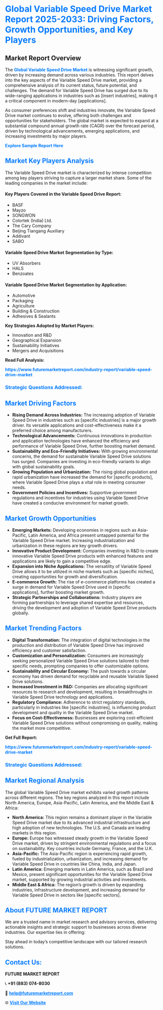 <h1 style="color: #007BFF;">Global Variable Speed Drive Market Report 2025-2033: Driving Factors, Growth Opportunities, and Key Players</h1>

<section id="overview">
<h2>Market Report Overview</h2>
<p>The <a href="https://www.futuremarketreport.com/industry-report/variable-speed-drive-market" style="color: #007BFF; text-decoration: none;"><strong>Global Variable Speed Drive Market</strong></a> is witnessing significant growth, driven by increasing demand across various industries. This report delves into the key aspects of the Variable Speed Drive market, providing a comprehensive analysis of its current status, future potential, and challenges. The demand for Variable Speed Drive has surged due to its wide-ranging applications in industries such as [insert industries], making it a critical component in modern-day [applications].</p>
<p>As consumer preferences shift and industries innovate, the Variable Speed Drive market continues to evolve, offering both challenges and opportunities for stakeholders. The global market is expected to expand at a substantial compound annual growth rate (CAGR) over the forecast period, driven by technological advancements, emerging applications, and increasing investments by major players.</p>
</section>

<section id="overview">
<p><a href="https://www.futuremarketreport.com/request-sample/reportId=35509" style="color: #007BFF; text-decoration: none;"><strong>Explore Sample Report Here</strong></a></p>
</section>

<section id="key-players">
<h2 style="color: #007BFF;">Market Key Players Analysis</h2>
<p>The Variable Speed Drive market is characterized by intense competition among key players striving to capture a larger market share. Some of the leading companies in the market include:</p>
<h4>Key Players Covered in the Variable Speed Drive Report:</h4>
<ul><li>BASF</li><li>Mayzo</li><li>SONGWON</li><li>Colortek (India) Ltd.</li><li>The Cary Company</li><li>Beijing Tiangang Auxiliary</li><li>Addivant</li><li>SABO</li></ul>
<h4>Variable Speed Drive Market Segmentation by Type:</h4>
<ul><li>UV Absorbers</li><li>HALS</li><li>Benzoates</li></ul>

<h4>Variable Speed Drive Market Segmentation by Application:</h4>
<ul><li>Automotive</li><li>Packaging</li><li>Agriculture</li><li>Building &amp; Construction</li><li>Adhesives &amp; Sealants</li></ul>
<p><strong>Key Strategies Adopted by Market Players:</strong></p>
<ul>
<li>Innovation and R&D</li>
<li>Geographical Expansion</li>
<li>Sustainability Initiatives</li>
<li>Mergers and Acquisitions</li>
</ul>
</section>

<section>
<p><strong>Read Full Analysis: </strong></p><a href="https://www.futuremarketreport.com/industry-report/variable-speed-drive-market" style="color: #007BFF; text-decoration: none;"><strong>https://www.futuremarketreport.com/industry-report/variable-speed-drive-market</strong></a>
<h3 style="color: #007BFF;">Strategic Questions Addressed:</h3>
</section>

<section id="driving-factors">
<h2 style="color: #007BFF;">Market Driving Factors</h2>
<ul>
<li><strong>Rising Demand Across Industries:</strong> The increasing adoption of Variable Speed Drive in industries such as [specific industries] is a major growth driver. Its versatile applications and cost-effectiveness make it a preferred choice among manufacturers.</li>
<li><strong>Technological Advancements:</strong> Continuous innovations in production and application technologies have enhanced the efficiency and performance of Variable Speed Drive, further boosting market demand.</li>
<li><strong>Sustainability and Eco-Friendly Initiatives:</strong> With growing environmental concerns, the demand for sustainable Variable Speed Drive solutions has surged. Companies are investing in eco-friendly variants to align with global sustainability goals.</li>
<li><strong>Growing Population and Urbanization:</strong> The rising global population and rapid urbanization have increased the demand for [specific products], where Variable Speed Drive plays a vital role in meeting consumer needs.</li>
<li><strong>Government Policies and Incentives:</strong> Supportive government regulations and incentives for industries using Variable Speed Drive have created a conducive environment for market growth.</li>
</ul>
</section>

<section id="growth-opportunities">
<h2 style="color: #007BFF;">Market Growth Opportunities</h2>
<ul>
<li><strong>Emerging Markets:</strong> Developing economies in regions such as Asia-Pacific, Latin America, and Africa present untapped potential for the Variable Speed Drive market. Increasing industrialization and urbanization in these regions are key growth drivers.</li>
<li><strong>Innovative Product Development:</strong> Companies investing in R&D to create innovative Variable Speed Drive products with enhanced features and applications are likely to gain a competitive edge.</li>
<li><strong>Expansion into Niche Applications:</strong> The versatility of Variable Speed Drive allows it to be utilized in niche markets such as [specific niches], creating opportunities for growth and diversification.</li>
<li><strong>E-commerce Growth:</strong> The rise of e-commerce platforms has created a surge in demand for Variable Speed Drive used in [specific applications], further boosting market growth.</li>
<li><strong>Strategic Partnerships and Collaborations:</strong> Industry players are forming partnerships to leverage shared expertise and resources, driving the development and adoption of Variable Speed Drive products globally.</li>
</ul>
</section>

<section id="trending-factors">
<h2 style="color: #007BFF;">Market Trending Factors</h2>
<ul>
<li><strong>Digital Transformation:</strong> The integration of digital technologies in the production and distribution of Variable Speed Drive has improved efficiency and customer satisfaction.</li>
<li><strong>Customization and Personalization:</strong> Consumers are increasingly seeking personalized Variable Speed Drive solutions tailored to their specific needs, prompting companies to offer customizable options.</li>
<li><strong>Sustainability and Circular Economy:</strong> The push towards a circular economy has driven demand for recyclable and reusable Variable Speed Drive solutions.</li>
<li><strong>Increased Investment in R&D:</strong> Companies are allocating significant resources to research and development, resulting in breakthroughs in Variable Speed Drive technology and applications.</li>
<li><strong>Regulatory Compliance:</strong> Adherence to strict regulatory standards, particularly in industries like [specific industries], is influencing product development and quality in the Variable Speed Drive market.</li>
<li><strong>Focus on Cost-Effectiveness:</strong> Businesses are exploring cost-efficient Variable Speed Drive solutions without compromising on quality, making the market more competitive.</li>
</ul>
</section>

<section>
<p><strong>Get Full Report: </strong></p><a href="https://www.futuremarketreport.com/industry-report/variable-speed-drive-market" style="color: #007BFF; text-decoration: none;"><strong>https://www.futuremarketreport.com/industry-report/variable-speed-drive-market</strong></a>
<h3 style="color: #007BFF;">Strategic Questions Addressed:</h3>
</section>


<section id="regional-analysis">
<h2 style="color: #007BFF;">Market Regional Analysis</h2>
<p>The global Variable Speed Drive market exhibits varied growth patterns across different regions. The key regions analyzed in this report include North America, Europe, Asia-Pacific, Latin America, and the Middle East & Africa:</p>
<ul>
<li><strong>North America:</strong> This region remains a dominant player in the Variable Speed Drive market due to its advanced industrial infrastructure and high adoption of new technologies. The U.S. and Canada are leading markets in this region.</li>
<li><strong>Europe:</strong> Europe has witnessed steady growth in the Variable Speed Drive market, driven by stringent environmental regulations and a focus on sustainability. Key countries include Germany, France, and the U.K.</li>
<li><strong>Asia-Pacific:</strong> The Asia-Pacific region is experiencing rapid growth, fueled by industrialization, urbanization, and increasing demand for Variable Speed Drive in countries like China, India, and Japan.</li>
<li><strong>Latin America:</strong> Emerging markets in Latin America, such as Brazil and Mexico, present significant opportunities for the Variable Speed Drive market, supported by growing industrial activities and investments.</li>
<li><strong>Middle East & Africa:</strong> The region’s growth is driven by expanding industries, infrastructure development, and increasing demand for Variable Speed Drive in sectors like [specific sectors].</li>
</ul>
</section>

<footer>
<h2 style="color: #007BFF;">About FUTURE MARKET REPORT</h2>
<p>We are a trusted name in market research and advisory services, delivering actionable insights and strategic support to businesses across diverse industries. Our expertise lies in offering:</p>

<p>Stay ahead in today’s competitive landscape with our tailored research solutions.</p>

<h2 style="color: #007BFF;">Contact Us:</h2>
<p><strong>FUTURE MARKET REPORT</strong></p>
<p>📞 <strong>+91 (883) 074-8030</strong></p>
<p>📧 <strong><a href="mailto:help@futuremarketreport.com" style="color: #007BFF;">help@futuremarketreport.com</a></strong></p>
<p>🌐 <strong><a href="https://www.futuremarketreport.com/" style="color: #007BFF;">Visit Our Website</a></strong></p>
</footer>